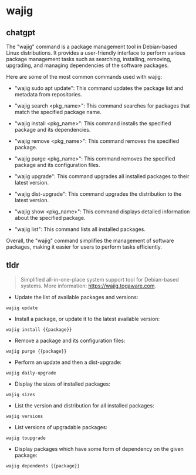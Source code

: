# wajig 
## chatgpt 
The "wajig" command is a package management tool in Debian-based Linux distributions. It provides a user-friendly interface to perform various package management tasks such as searching, installing, removing, upgrading, and managing dependencies of the software packages.

Here are some of the most common commands used with wajig:

- "wajig sudo apt update": This command updates the package list and metadata from repositories.

- "wajig search <pkg_name>": This command searches for packages that match the specified package name.

- "wajig install <pkg_name>": This command installs the specified package and its dependencies.

- "wajig remove <pkg_name>": This command removes the specified package.

- "wajig purge <pkg_name>": This command removes the specified package and its configuration files.

- "wajig upgrade": This command upgrades all installed packages to their latest version.

- "wajig dist-upgrade": This command upgrades the distribution to the latest version.

- "wajig show <pkg_name>": This command displays detailed information about the specified package.

- "wajig list": This command lists all installed packages. 

Overall, the "wajig" command simplifies the management of software packages, making it easier for users to perform tasks efficiently. 

## tldr 
 
> Simplified all-in-one-place system support tool for Debian-based systems.
> More information: <https://wajig.togaware.com>.

- Update the list of available packages and versions:

`wajig update`

- Install a package, or update it to the latest available version:

`wajig install {{package}}`

- Remove a package and its configuration files:

`wajig purge {{package}}`

- Perform an update and then a dist-upgrade:

`wajig daily-upgrade`

- Display the sizes of installed packages:

`wajig sizes`

- List the version and distribution for all installed packages:

`wajig versions`

- List versions of upgradable packages:

`wajig toupgrade`

- Display packages which have some form of dependency on the given package:

`wajig dependents {{package}}`
